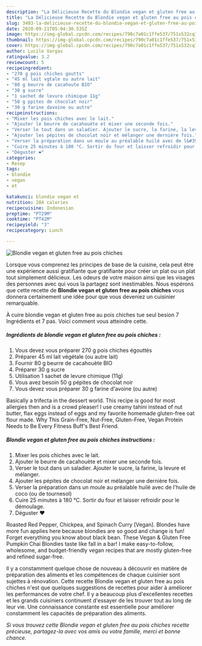 ```yaml
---
description: "La Délicieuse Recette du Blondie vegan et gluten free au pois chiches"
title: "La Délicieuse Recette du Blondie vegan et gluten free au pois chiches"
slug: 3493-la-delicieuse-recette-du-blondie-vegan-et-gluten-free-au-pois-chiches
date: 2020-09-21T05:04:30.535Z
image: https://img-global.cpcdn.com/recipes/790c7a01c1ffe537/751x532cq70/blondie-vegan-et-gluten-free-au-pois-chiches-photo-principale-de-la-recette.jpg
thumbnail: https://img-global.cpcdn.com/recipes/790c7a01c1ffe537/751x532cq70/blondie-vegan-et-gluten-free-au-pois-chiches-photo-principale-de-la-recette.jpg
cover: https://img-global.cpcdn.com/recipes/790c7a01c1ffe537/751x532cq70/blondie-vegan-et-gluten-free-au-pois-chiches-photo-principale-de-la-recette.jpg
author: Lucile Vargas
ratingvalue: 3.2
reviewcount: 5
recipeingredient:
- "270 g pois chiches goutts"
- "45 ml lait vgtale ou autre lait"
- "80 g beurre de cacahoute BIO"
- "30 g sucre"
- "1 sachet de levure chimique 11g"
- "50 g ppites de chocolat noir"
- "30 g farine davoine ou autre"
recipeinstructions:
- "Mixer les pois chiches avec le lait."
- "Ajouter le beurre de cacahouète et mixer une seconde fois."
- "Verser le tout dans un saladier. Ajouter le sucre, la farine, la levure et mélanger."
- "Ajouter les pépites de chocolat noir et mélanger une dernière fois."
- "Verser la préparation dans un moule au préalable huilé avec de l&#39;huile de coco (ou de tournesol)"
- "Cuire 25 minutes à 180 °C. Sortir du four et laisser refroidir pour le démoulage."
- "Déguster ❤️"
categories:
- Resep
tags:
- blondie
- vegan
- et

katakunci: blondie vegan et 
nutrition: 204 calories
recipecuisine: Indonesian
preptime: "PT29M"
cooktime: "PT42M"
recipeyield: "3"
recipecategory: Lunch

---
```



![Blondie vegan et gluten free au pois chiches](https://img-global.cpcdn.com/recipes/790c7a01c1ffe537/751x532cq70/blondie-vegan-et-gluten-free-au-pois-chiches-photo-principale-de-la-recette.jpg)

Lorsque vous comprenez les principes de base de la cuisine, cela peut être une expérience aussi gratifiante que gratifiante pour créer un plat ou un plat tout simplement délicieux. Les odeurs de votre maison ainsi que les visages des personnes avec qui vous la partagez sont inestimables. Nous espérons que cette recette de <strong> Blondie vegan et gluten free au pois chiches </strong> vous donnera certainement une idée pour que vous deveniez un cuisinier remarquable.

<!--inarticleads1-->

À cuire blondie vegan et gluten free au pois chiches tue seul besion 7 Ingrédients et 7 pas. Voici comment vous atteindre cette.

##### Ingrédients de blondie vegan et gluten free au pois chiches :

1. Vous devez vous préparer 270 g pois chiches égouttés
1. Préparer 45 ml lait végétale (ou autre lait)
1. Fournir 80 g beurre de cacahouète BIO
1. Préparer 30 g sucre
1. Utilisation 1 sachet de levure chimique (11g)
1. Vous avez besoin 50 g pépites de chocolat noir
1. Vous devez vous préparer 30 g farine d&#39;avoine (ou autre)


Basically a trifecta in the dessert world. This recipe is good for most allergies then and is a crowd pleaser! I use creamy tahini instead of nut butter, flax eggs instead of eggs and my favorite homemade gluten-free oat flour made. Why This Grain-Free, Nut-Free, Gluten-Free, Vegan Protein Needs to Be Every Fitness Buff&#39;s Best Friend. 

<!--inarticleads2-->

##### Blondie vegan et gluten free au pois chiches instructions :

1. Mixer les pois chiches avec le lait.
1. Ajouter le beurre de cacahouète et mixer une seconde fois.
1. Verser le tout dans un saladier. Ajouter le sucre, la farine, la levure et mélanger.
1. Ajouter les pépites de chocolat noir et mélanger une dernière fois.
1. Verser la préparation dans un moule au préalable huilé avec de l&#39;huile de coco (ou de tournesol)
1. Cuire 25 minutes à 180 °C. Sortir du four et laisser refroidir pour le démoulage.
1. Déguster ❤️


Roasted Red Pepper, Chickpea, and Spinach Curry [Vegan]. Blondes have more fun applies here because blondies are so good and change is fun! Forget everything you know about black bean. These Vegan &amp; Gluten Free Pumpkin Chai Blondies taste like fall in a bar! I make easy-to-follow, wholesome, and budget-friendly vegan recipes that are mostly gluten-free and refined sugar-free. 

<!--inarticleads1-->

<p>
Il y a constamment quelque chose de nouveau à découvrir en matière de préparation des aliments et les compétences de chaque cuisinier sont sujettes à rénovation. Cette recette Blondie vegan et gluten free au pois chiches n'est que quelques suggestions de recettes pour aider à améliorer les performances de votre chef. Il y a beaucoup plus d'excellentes recettes et les grands cuisiniers continuent d'essayer de les trouver tout au long de leur vie. Une connaissance constante est essentielle pour améliorer constamment les capacités de préparation des aliments.
</p>

<p>
<i>Si vous trouvez cette Blondie vegan et gluten free au pois chiches recette précieuse, partagez-la avec vos amis ou votre famille, merci et bonne chance.</i>
</p>

